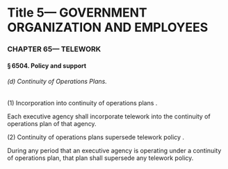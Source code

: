 
# Title 5— GOVERNMENT ORGANIZATION AND EMPLOYEES
### CHAPTER 65— TELEWORK
#### § 6504. Policy and support
###### (d) Continuity of Operations Plans.

(1) Incorporation into continuity of operations plans .

Each executive agency shall incorporate telework into the continuity of operations plan of that agency.

(2) Continuity of operations plans supersede telework policy .

During any period that an executive agency is operating under a continuity of operations plan, that plan shall supersede any telework policy.

